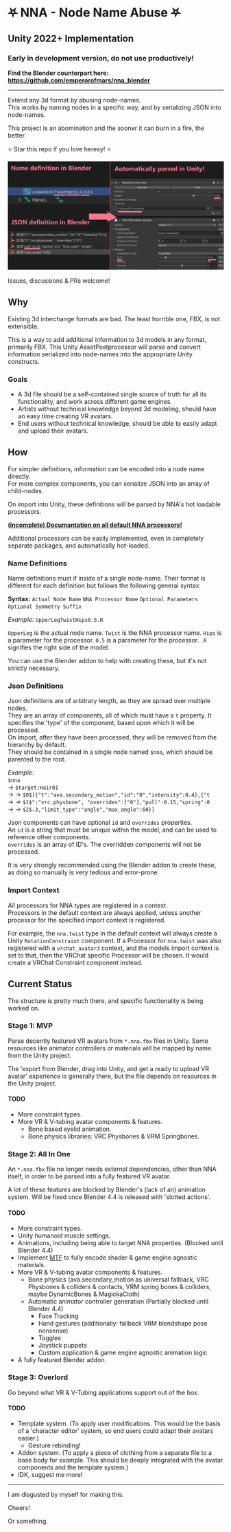 
# ⛧ NNA - Node Name Abuse ⛧
## Unity 2022+ Implementation
### Early in development version, do not use productively!

**Find the Blender counterpart here: <https://github.com/emperorofmars/nna_blender>**

---

Extend any 3d format by abusing node-names.\
This works by naming nodes in a specific way, and by serializing JSON into node-names.

This project is an abomination and the sooner it can burn in a fire, the better.

⭐ Star this repo if you love heresy! ⭐

![](./Docs/img/nna-example.png)

Issues, discussions & PRs welcome!

## Why
Existing 3d interchange formats are bad. The least horrible one, FBX, is not extensible.

This is a way to add additional information to 3d models in any format, primarily FBX.
This Unity AssetPostprocessor will parse and convert information serialized into node-names into the appropriate Unity constructs.

### Goals
* A 3d file should be a self-contained single source of truth for all its functionality, and work across different game engines.
* Artists without technical knowledge beyond 3d modeling, should have an easy time creating VR avatars.
* End users without technical knowledge, should be able to easily adapt and upload their avatars.

## How
For simpler definitions, information can be encoded into a node name directly.\
For more complex components, you can serialize JSON into an array of child-nodes.

On import into Unity, these definitions will be parsed by NNA's hot loadable processors.

**[(incomplete) Documantation on all default NNA processors!](Docs/Processors.md)**

Additional processors can be easily implemented, even in completely separate packages, and automatically hot-loaded.

### Name Definitions
Name definitions must if inside of a single node-name.
Their format is different for each definition but follows the following general syntax:

**Syntax:** `Actual Node Name` `NNA Processor Name` `Optional Parameters` `Optional Symmetry Suffix`

*Example:* `UpperLegTwistHips0.5.R`

`UpperLeg` is the actual node name.
`Twist` is the NNA processor name.
`Hips` is a parameter for the processor.
`0.5` is a parameter for the processor.
`.R` signifies the right side of the model.

You can use the Blender addon to help with creating these, but it's not strictly necessary.

### Json Definitions
Json definitions are of arbitrary length, as they are spread over multiple nodes.\
They are an array of components, all of which must have a `t` property. It specifies the 'type' of the component, based upon which it will be processed.\
On import, after they have been processed, they will be removed from the hierarchy by default.\
They should be contained in a single node named `$nna`, which should be parented to the root.

*Example*:\
`$nna`\
→ `$target:Hair01`\
→ → `$0$[{"t":"ava.secondary_motion","id":"0","intensity":0.4},{"t`\
→ → `$1$":"vrc.physbone", "overrides":["0"],"pull":0.15,"spring":0`\
→ → `$2$.3,"limit_type":"angle","max_angle":60}]`

Json components can have optional `id` and `overrides` properties.\
An `id` is a string that must be unique within the model, and can be used to reference other components.\
`overrides` is an array of ID's. The overridden components will not be processed.

It is very strongly recommended using the Blender addon to create these, as doing so manually is very tedious and error-prone.

### Import Context
All processors for NNA types are registered in a context.\
Processors in the default context are always applied, unless another processor for the specified import context is registered.

For example, the `nna.twist` type in the default context will always create a Unity `RotationConstraint` component.
If a Processor for `nna.twist` was also registered with a `vrchat_avatar3` context, and the models import context is set to that, then the VRChat specific Processor will be chosen. It would create a VRChat Constraint component instead.

## Current Status
The structure is pretty much there, and specific functionality is being worked on.

### Stage 1: MVP
Parse decently featured VR avatars from `*.nna.fbx` files in Unity. Some resources like animator controllers or materials will be mapped by name from the Unity project.

The 'export from Blender, drag into Unity, and get a ready to upload VR avatar' experience is generally there, but the file depends on resources in the Unity project.

#### TODO
* More constraint types.
* More VR & V-tubing avatar components & features.
	* Bone based eyelid animation.
	* Bone physics libraries: VRC Physbones & VRM Springbones.

### Stage 2: All In One
An `*.nna.fbx` file no longer needs external dependencies, other than NNA itself, in order to be parsed into a fully featured VR avatar.

A lot of these features are blocked by Blender's (lack of an) animation system. Will be fixed once Blender 4.4 is released with 'slotted actions'.

#### TODO
* More constraint types.
* Unity humanoid muscle settings.
* Animations, including being able to target NNA properties. (Blocked until Blender 4.4)
* Implement [MTF](https://github.com/emperorofmars/stf-unity/tree/master/MTF) to fully encode shader & game engine agnostic materials.
* More VR & V-tubing avatar components & features.
	* Bone physics (ava.secondary_motion as universal fallback, VRC Physbones & colliders & contacts, VRM spring bones & colliders, maybe DynamicBones & MagickaCloth)
	* Automatic animator controller generation (Partially blocked until Blender 4.4)
		* Face Tracking
		* Hand gestures (additionally: fallback VRM blendshape pose nonsense)
		* Toggles
		* Joystick puppets
		* Custom application & game engine agnostic animation logic
* A fully featured Blender addon.

### Stage 3: Overlord
Go beyond what VR & V-Tubing applications support out of the box.

#### TODO
* Template system. (To apply user modifications. This would be the basis of a 'character editor' system, so end users could adapt their avatars easier.)
	* Gesture rebinding!
* Addon system. (To apply a piece of clothing from a separate file to a base body for example. This should be deeply integrated with the avatar components and the template system.)
* IDK, suggest me more!

---

I am disgusted by myself for making this.

Cheers!

Or something.
